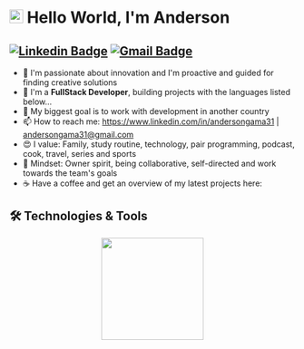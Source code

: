 # <img src="https://github.com/rajput2107/rajput2107/blob/master/Assets/Earth.gif" width="24px"> Hello World, I'm Anderson 

## [![Linkedin Badge](https://img.shields.io/badge/-andersongama31-blue?style=flat-square&logo=Linkedin&logoColor=white&link=https://www.linkedin.com/in/pranjaljain0/)](https://www.linkedin.com/in/andersongama31/) [![Gmail Badge](https://img.shields.io/badge/-andersongama31@gmail.com-c14438?style=flat-square&logo=Gmail&logoColor=white&link=mailto:andersongama31@gmail.com)](mailto:andersongama31@gmail.com)


- 🚀 I'm passionate about innovation and I'm proactive and guided for finding creative solutions
- 🚀 I'm a **FullStack Developer**, building projects with  the languages listed below...
- 🎯 My biggest goal is to work with development in another country
- 📫 How to reach me: https://www.linkedin.com/in/andersongama31 | andersongama31@gmail.com
- 😍 I value: Family, study routine, technology, pair programming, podcast, cook, travel, series and sports
- 🧠 Mindset: Owner spirit, being collaborative, self-directed and work towards the team's goals
- ☕️ Have a coffee and get an overview of my latest projects here: 

## :hammer_and_wrench: Technologies & Tools

<div align="center">
  <a href="https://github.com/AndersonGama31">
  <img height="180em" src="https://github-readme-stats.vercel.app/api/top-langs/?username=AndersonGama31&layout=compact&langs_count=7&theme=dracula"/>
</div>
